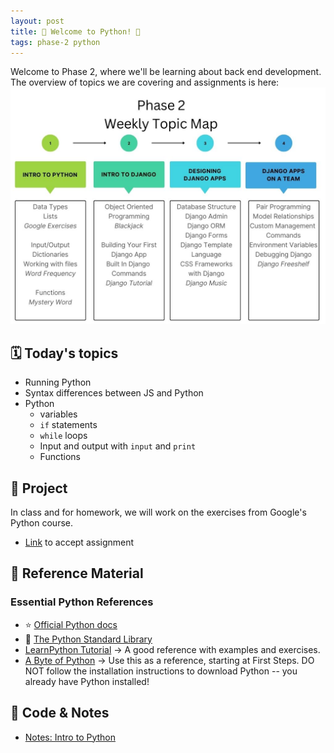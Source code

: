 ```yaml
---
layout: post
title: 🐍 Welcome to Python! 🐍
tags: phase-2 python
---
```


Welcome to Phase 2, where we'll be learning about back end development. The overview of topics we are covering and assignments is here:
![Topic Map](../assets/img/phase-2-topic-map.jpg)

## 🗓️ Today's topics

- Running Python
- Syntax differences between JS and Python
- Python
  - variables
  - `if` statements
  - `while` loops
  - Input and output with `input` and `print`
  - Functions

## 🎯 Project

In class and for homework, we will work on the exercises from Google's Python course.

- [Link](https://classroom.github.com/a/z5V5ejzn) to accept assignment

## 🔖 Reference Material

### Essential Python References

- ⭐ [Official Python docs](https://docs.python.org/3/)
- 🐍 [The Python Standard Library](https://docs.python.org/3/library/index.html)
- [LearnPython Tutorial](https://www.learnpython.org/) -> A good reference with examples and exercises.
- [A Byte of Python](https://python.swaroopch.com/) -> Use this as a reference, starting at First Steps. DO NOT follow the installation instructions to download Python -- you already have Python installed!

## 🦉 Code & Notes

- [Notes: Intro to Python](https://github.com/momentum-team-16/notes/blob/main/py-intro.md)

